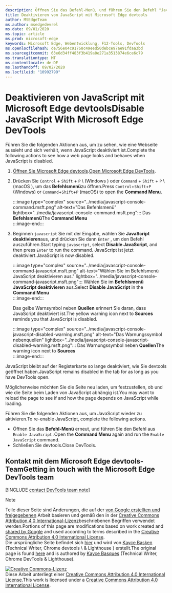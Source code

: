 ```yaml
---
description: Öffnen Sie das Befehl-Menü, und führen Sie den Befehl "JavaScript deaktivieren" aus.
title: Deaktivieren von JavaScript mit Microsoft Edge devtools
author: MSEdgeTeam
ms.author: msedgedevrel
ms.date: 09/01/2020
ms.topic: article
ms.prod: microsoft-edge
keywords: Microsoft Edge, Webentwicklung, F12-Tools, DevTools
ms.openlocfilehash: de756e04c91768c49eed50debce97ae91fdaa3bd
ms.sourcegitcommit: 63e6d34ff483f3b419a0e271a3513874e6ce6c79
ms.translationtype: MT
ms.contentlocale: de-DE
ms.lasthandoff: 09/02/2020
ms.locfileid: "10992799"
---
```

<!-- Copyright Kayce Basques 

   Licensed under the Apache License, Version 2.0 (the "License");
   you may not use this file except in compliance with the License.
   You may obtain a copy of the License at

       https://www.apache.org/licenses/LICENSE-2.0

   Unless required by applicable law or agreed to in writing, software
   distributed under the License is distributed on an "AS IS" BASIS,
   WITHOUT WARRANTIES OR CONDITIONS OF ANY KIND, either express or implied.
   See the License for the specific language governing permissions and
   limitations under the License.  -->

# <span data-ttu-id="7560f-104">Deaktivieren von JavaScript mit Microsoft Edge devtools</span><span class="sxs-lookup"><span data-stu-id="7560f-104">Disable JavaScript With Microsoft Edge DevTools</span></span>  

<span data-ttu-id="7560f-105">Führen Sie die folgenden Aktionen aus, um zu sehen, wie eine Webseite aussieht und sich verhält, wenn JavaScript deaktiviert ist.</span><span class="sxs-lookup"><span data-stu-id="7560f-105">Complete the following actions to see how a web page looks and behaves when JavaScript is disabled.</span></span>  

1.  <span data-ttu-id="7560f-106">[Öffnen Sie Microsoft Edge devtools][DevToolsOpen].</span><span class="sxs-lookup"><span data-stu-id="7560f-106">[Open Microsoft Edge DevTools][DevToolsOpen].</span></span>  
1.  <span data-ttu-id="7560f-107">Drücken Sie `Control` + `Shift` + `P` \ (Windows \) oder `Command` + `Shift` + `P` \ (macOS \), um das **Befehlsmenü**zu öffnen.</span><span class="sxs-lookup"><span data-stu-id="7560f-107">Press `Control`+`Shift`+`P` \(Windows\) or `Command`+`Shift`+`P` \(macOS\) to open the **Command Menu**.</span></span>  
    
    :::image type="complex" source="../media/javascript-console-command.msft.png" alt-text="Das Befehlsmenü" lightbox="../media/javascript-console-command.msft.png":::
       <span data-ttu-id="7560f-109">Das **Befehlsmenü**</span><span class="sxs-lookup"><span data-stu-id="7560f-109">The **Command Menu**</span></span>  
    :::image-end:::  
    
1.  <span data-ttu-id="7560f-110">Beginnen `javascript` Sie mit der Eingabe, wählen Sie **JavaScript deaktivieren**aus, und drücken Sie dann `Enter` , um den Befehl auszuführen.</span><span class="sxs-lookup"><span data-stu-id="7560f-110">Start typing `javascript`, select **Disable JavaScript**, and then press `Enter` to run the command.</span></span>  <span data-ttu-id="7560f-111">JavaScript ist jetzt deaktiviert.</span><span class="sxs-lookup"><span data-stu-id="7560f-111">JavaScript is now disabled.</span></span>  
    
    :::image type="complex" source="../media/javascript-console-command-javascript.msft.png" alt-text="Wählen Sie im Befehlsmenü JavaScript deaktivieren aus." lightbox="../media/javascript-console-command-javascript.msft.png":::
       <span data-ttu-id="7560f-113">Wählen Sie im **Befehlsmenü** **JavaScript deaktivieren** aus.</span><span class="sxs-lookup"><span data-stu-id="7560f-113">Select **Disable JavaScript** in the **Command Menu**</span></span>  
    :::image-end:::  
    
    <span data-ttu-id="7560f-114">Das gelbe Warnsymbol neben **Quellen** erinnert Sie daran, dass JavaScript deaktiviert ist.</span><span class="sxs-lookup"><span data-stu-id="7560f-114">The yellow warning icon next to **Sources** reminds you that JavaScript is disabled.</span></span>  
    
    :::image type="complex" source="../media/javascript-console-javascript-disabled-warning.msft.png" alt-text="Das Warnungssymbol nebenquellen" lightbox="../media/javascript-console-javascript-disabled-warning.msft.png":::
       <span data-ttu-id="7560f-116">Das Warnungssymbol neben **Quellen**</span><span class="sxs-lookup"><span data-stu-id="7560f-116">The warning icon next to **Sources**</span></span>  
    :::image-end:::  
    
<span data-ttu-id="7560f-117">JavaScript bleibt auf der Registerkarte so lange deaktiviert, wie Sie devtools geöffnet haben.</span><span class="sxs-lookup"><span data-stu-id="7560f-117">JavaScript remains disabled in the tab for as long as you have DevTools open.</span></span>  

<span data-ttu-id="7560f-118">Möglicherweise möchten Sie die Seite neu laden, um festzustellen, ob und wie die Seite beim Laden von JavaScript abhängig ist.</span><span class="sxs-lookup"><span data-stu-id="7560f-118">You may want to reload the page to see if and how the page depends on JavaScript while loading.</span></span>  

<span data-ttu-id="7560f-119">Führen Sie die folgenden Aktionen aus, um JavaScript wieder zu aktivieren.</span><span class="sxs-lookup"><span data-stu-id="7560f-119">To re-enable JavaScript, complete the following actions.</span></span>  

*   <span data-ttu-id="7560f-120">Öffnen Sie das **Befehl-Menü** erneut, und führen Sie den Befehl aus `Enable JavaScript` .</span><span class="sxs-lookup"><span data-stu-id="7560f-120">Open the **Command Menu** again and run the `Enable JavaScript` command.</span></span>  
*   <span data-ttu-id="7560f-121">Schließen Sie devtools.</span><span class="sxs-lookup"><span data-stu-id="7560f-121">Close DevTools.</span></span>  

## <span data-ttu-id="7560f-122">Kontakt mit dem Microsoft Edge devtools-Team</span><span class="sxs-lookup"><span data-stu-id="7560f-122">Getting in touch with the Microsoft Edge DevTools team</span></span>  

[!INCLUDE [contact DevTools team note](../includes/contact-devtools-team-note.md)]  

<!-- links -->  

[DevToolsOpen]: ../open.md "Öffnen Sie Microsoft Edge devtools | Microsoft docs"  

> [!NOTE]
> <span data-ttu-id="7560f-124">Teile dieser Seite sind Änderungen, die auf der [von Google erstellten und freigegebenen][GoogleSitePolicies] Arbeit basieren und gemäß den in der [Creative Commons Attribution 4,0 International-Lizenz][CCA4IL]beschriebenen Begriffen verwendet werden.</span><span class="sxs-lookup"><span data-stu-id="7560f-124">Portions of this page are modifications based on work created and [shared by Google][GoogleSitePolicies] and used according to terms described in the [Creative Commons Attribution 4.0 International License][CCA4IL].</span></span>  
> <span data-ttu-id="7560f-125">Die ursprüngliche Seite befindet sich [hier](https://developers.google.com/web/tools/chrome-devtools/javascript/disable) und wird von [Kayce Basken][KayceBasques] (Technical Writer, Chrome devtools \ & Lighthouse \) erstellt.</span><span class="sxs-lookup"><span data-stu-id="7560f-125">The original page is found [here](https://developers.google.com/web/tools/chrome-devtools/javascript/disable) and is authored by [Kayce Basques][KayceBasques] \(Technical Writer, Chrome DevTools \& Lighthouse\).</span></span>  

[![Creative Commons-Lizenz][CCby4Image]][CCA4IL]  
<span data-ttu-id="7560f-127">Diese Arbeit unterliegt einer [Creative Commons Attribution 4.0 International License][CCA4IL].</span><span class="sxs-lookup"><span data-stu-id="7560f-127">This work is licensed under a [Creative Commons Attribution 4.0 International License][CCA4IL].</span></span>  

[CCA4IL]: https://creativecommons.org/licenses/by/4.0  
[CCby4Image]: https://i.creativecommons.org/l/by/4.0/88x31.png  
[GoogleSitePolicies]: https://developers.google.com/terms/site-policies  
[KayceBasques]: https://developers.google.com/web/resources/contributors/kaycebasques  
